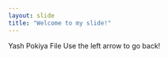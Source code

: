 ```yaml
---
layout: slide
title: "Welcome to my slide!"
---
```

Yash Pokiya File
Use the left arrow to go back!
